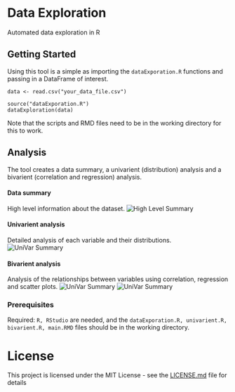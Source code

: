 # Data Exploration
Automated data exploration in R

## Getting Started

Using this tool is a simple as importing the ```dataExporation.R``` functions and passing in a DataFrame of interest.

```
data <- read.csv("your_data_file.csv")

source("dataExporation.R")
dataExploration(data)
```

Note that the scripts and RMD files need to be in the working directory for this to work.

## Analysis

The tool creates a data summary, a univarient (distribution) analysis and a bivarient (correlation and regression) analysis.

#### Data summary
High level information about the dataset.
![High Level Summary](https://github.com/Gholtes/dataExploration/images/highLevel.png)

#### Univarient analysis
Detailed analysis of each variable and their distributions.
![UniVar Summary](https://github.com/Gholtes/dataExploration/images/uniVar.png)

#### Bivarient analysis
Analysis of the relationships between variables using correlation, regression and scatter plots.
![UniVar Summary](https://github.com/Gholtes/dataExploration/images/biVar1.png)
![UniVar Summary](https://github.com/Gholtes/dataExploration/images/biVar2.png)

### Prerequisites

Required: ```R, RStudio``` are needed, and the ```dataExporation.R, univarient.R, bivarient.R, main.RMD``` files should be in the working directory.


# License

This project is licensed under the MIT License - see the [LICENSE.md](LICENSE.md) file for details
